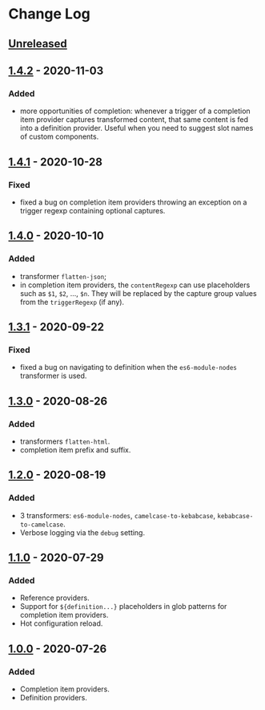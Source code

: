 # Change Log

## [Unreleased]

## [1.4.2] - 2020-11-03
### Added
 - more opportunities of completion: whenever a trigger of a completion item provider captures transformed content, that same content is fed into a definition provider. Useful when you need to suggest slot names of custom components.

## [1.4.1] - 2020-10-28
### Fixed
 - fixed a bug on completion item providers throwing an exception on a trigger regexp containing optional captures.

## [1.4.0] - 2020-10-10
### Added
 - transformer `flatten-json`;
 - in completion item providers, the `contentRegexp` can use placeholders such as `$1`, `$2`, ..., `$n`. They will be replaced by the capture group values from the `triggerRegexp` (if any).

## [1.3.1] - 2020-09-22
### Fixed
 - fixed a bug on navigating to definition when the `es6-module-nodes` transformer is used.

## [1.3.0] - 2020-08-26
### Added
 - transformers `flatten-html`.
 - completion item prefix and suffix.

## [1.2.0] - 2020-08-19
### Added
 - 3 transformers: `es6-module-nodes`, `camelcase-to-kebabcase`, `kebabcase-to-camelcase`.
 - Verbose logging via the `debug` setting.

## [1.1.0] - 2020-07-29
### Added
 - Reference providers.
 - Support for `${definition...}` placeholders in glob patterns for completion item providers.
 - Hot configuration reload.

## [1.0.0] - 2020-07-26
### Added
 - Completion item providers.
 - Definition providers.

[Unreleased]: https://github.com/BrightSoul/vscode-html-configurable-autocomplete/compare/v1.4.2...HEAD
[1.4.2]: https://github.com/BrightSoul/vscode-html-configurable-autocomplete/compare/v1.4.1...v1.4.2
[1.4.1]: https://github.com/BrightSoul/vscode-html-configurable-autocomplete/compare/v1.4.0...v1.4.1
[1.4.0]: https://github.com/BrightSoul/vscode-html-configurable-autocomplete/compare/v1.3.1...v1.4.0
[1.3.1]: https://github.com/BrightSoul/vscode-html-configurable-autocomplete/compare/v1.3.0...v1.3.1
[1.3.0]: https://github.com/BrightSoul/vscode-html-configurable-autocomplete/compare/v1.2.0...v1.3.0
[1.2.0]: https://github.com/BrightSoul/vscode-html-configurable-autocomplete/compare/v1.1.0...v1.2.0
[1.1.0]: https://github.com/BrightSoul/vscode-html-configurable-autocomplete/compare/v1.0.0...v1.1.0
[1.0.0]: https://github.com/BrightSoul/vscode-html-configurable-autocomplete/releases/tag/v1.0.0